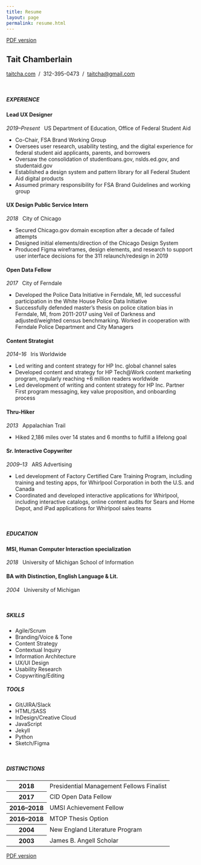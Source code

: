 ```yaml
---
title: Resume
layout: page
permalink: resume.html
---
```


<a class="usa-button usa-button-secondary" href="pages/T_Chamberlain_Resume_v4.pdf">PDF version</a>

## Tait Chamberlain
 <a href="https://taitcha.com/">taitcha.com</a> &nbsp;/&nbsp; 312-395-0473 &nbsp;/&nbsp; <a href="mailto:taitcha@gmail.com">taitcha@gmail.com</a>

<br />

<h5 class="usa-heading">EXPERIENCE</h5>

#### Lead UX Designer
*2019–Present*   US Department of Education, Office of Federal Student Aid
- Co-Chair, FSA Brand Working Group
- Oversees user research, usability testing, and the digital experience for federal student aid applicants, parents, and borrowers
- Oversaw the consolidation of studentloans.gov, nslds.ed.gov, and studentaid.gov
- Established a design system and pattern library for all Federal Student Aid digital products
- Assumed primary responsibility for FSA Brand Guidelines and working group

#### UX Design Public Service Intern
*2018*   City of Chicago
- Secured Chicago.gov domain exception after a decade of failed attempts
- Designed initial elements/direction of the Chicago Design System
- Produced Figma wireframes, design elements, and research to support user interface decisions for the 311 relaunch/redesign in 2019

#### Open Data Fellow
*2017*   City of Ferndale
- Developed the Police Data Initiative in Ferndale, MI, led successful participation in the White House Police Data Initiative
- Successfully defended master’s thesis on police citation bias in Ferndale, MI, from 2011-2017 using Veil of Darkness and adjusted/weighted census benchmarking. Worked in cooperation with Ferndale Police Department and City Managers

#### Content Strategist
*2014–16*   Iris Worldwide
- Led writing and content strategy for HP Inc. global channel sales
- Developed content and strategy for HP Tech@Work content marketing program, regularly reaching +6 million readers worldwide
- Led development of writing and content strategy for HP Inc. Partner First program messaging, key value proposition, and onboarding process

#### Thru-Hiker
*2013*   Appalachian Trail
- Hiked 2,186 miles over 14 states and 6 months to fulfill a lifelong goal

#### Sr. Interactive Copywriter
*2009–13*   ARS Advertising
- Led development of Factory Certified Care Training Program, including training and testing apps, for Whirlpool Corporation in both the U.S. and Canada
- Coordinated and developed interactive applications for Whirlpool, including interactive catalogs, online content audits for Sears and Home Depot, and iPad applications for Whirlpool sales teams

<br />

##### EDUCATION

#### MSI, Human Computer Interaction specialization
*2018*   University of Michigan School of Information

#### BA with Distinction, English Language & Lit.
*2004*   University of Michigan

<br />

<div class="usa-grid-full">
    <div class="usa-width-one-half">
        <H5>SKILLS</H5>
      <ul>
        <li>Agile/Scrum</li>
        <li>Branding/Voice & Tone</li>
        <li>Content Strategy</li>
        <li>Contextual Inquiry</li>
        <li>Information Architecture</li>
        <li>UX/UI Design</li>
        <li>Usability Research</li>
        <li>Copywriting/Editing</li>
      </ul>
    </div>
    <div class="usa-width-one-half">
      <h5>TOOLS</h5>
      <ul>
        <li>Git/JIRA/Slack</li>
        <li>HTML/SASS</li>
        <li>InDesign/Creative Cloud</li>
        <li>JavaScript</li>
        <li>Jekyll</li>
        <li>Python</li>
        <li>Sketch/Figma</li>
      </ul>
    </div>
</div>

<br />

<!--
##### VALUE OF NEW BUSINESS ACQUIRED
<table class="usa-table-borderless">
    <tbody>
    <tr>
      <th scope="row">Iris Worldwide</th>
      <td>2014–16</td>
      <td>$430,000</td>
    </tr>
    <tr>
      <th scope="row">ARS Advertising</th>
      <td>2010–13</td>
      <td>$306,875</td>
    </tr>
    </tbody>
</table>

<br />-->

##### DISTINCTIONS
<table class="usa-table-borderless">
    <tbody>
    <tr>
      <th scope="row">2018</th>
      <td>Presidential Management Fellows Finalist</td>
    </tr>
    <tr>
      <th scope="row">2017</th>
      <td>CID Open Data Fellow</td>
    </tr>
    <tr>
      <th scope="row">2016–2018</th>
      <td>UMSI Achievement Fellow</td>
    </tr>
    <tr>
      <th scope="row">2016–2018</th>
      <td>MTOP Thesis Option</td>
    </tr>
    <tr>
      <th scope="row">2004</th>
      <td>New England Literature Program</td>
    </tr>
    <tr>
      <th scope="row">2003</th>
      <td>James B. Angell Scholar</td>
    </tr>
    </tbody>
</table>

<a class="usa-button usa-button-secondary" href="pages/T_Chamberlain_Resume_v4.pdf">PDF version</a>